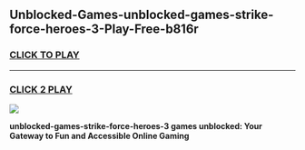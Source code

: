
## Unblocked-Games-unblocked-games-strike-force-heroes-3-Play-Free-b816r
<h3>
<a href="https://premium76.site?title=unblocked-games-strike-force-heroes-3&ref=09A">CLICK TO PLAY</a></h3>
<hr>

<h3>
<a href="https://premium76.site?title=unblocked-games-strike-force-heroes-3&ref=09A">CLICK 2 PLAY</a>
  
</h3>

<a href="https://premium76.site?title=unblocked-games-strike-force-heroes-3&ref=09A"><img src="https://clearcache.store/games.png"></a>


**unblocked-games-strike-force-heroes-3 games unblocked: Your Gateway to Fun and Accessible Online Gaming**
